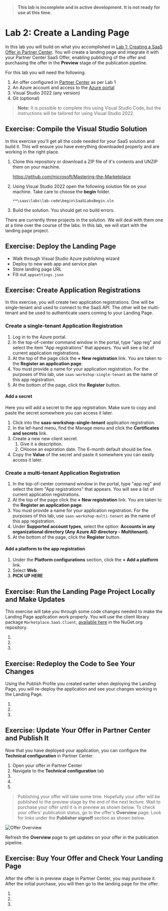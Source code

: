> **This lab is incomplete and in active development. It is not ready for use at this time.**

# Lab 2: Create a Landing Page

In this lab you will build on what you accomplished in [Lab 1: Creating a SaaS Offer in Partner Center](../lab1-create-pc-offer/README.md). You will create a landing page and integrate it with your Partner Center SaaS Offer, enabling publishing of the offer and purchasing the offer in the **Preview** stage of the publication pipeline.

For this lab you will need the following.

1. An offer configured in [Partner Center](https://partner.microsoft.com/en-us/dashboard) as per Lab 1
1. An Azure account and access to the [Azure portal](https://portal.azure.com/)
1. Visual Studio 2022 (any version)
1. Git (optional)

> **Note:** It is possible to complete this using Visual Studio Code, but the instructions will be tailored for using Visual Studio 2022.

## Exercise: Compile the Visual Studio Solution

In this exercise you'll get all the code needed for your SaaS solution and build it. This will ensure you have everything downloaded properly and are working in the right place.

1. Clone this repository or download a ZIP file of it's contents and UNZIP them on your machine.

    https://github.com/microsoft/Mastering-the-Marketplace

2. Using Visual Studio 2022 open the following solution file on your machine. Take care to choose the **begin** folder.

    `**\saas\labs\lab-code\begin\SaaSLabsBegin.sln`

3. Build the solution. You should get no build errors.

There are currently three projects in the solution. We will deal with them one at a time over the course of the labs. In this lab, we will start with the landing page project.

## Exercise: Deploy the Landing Page

- Walk through Visual Studio Azure publishing wizard
- Deploy to new web app and service plan
- Store landing page URL
- Fill out `appsettings.json`

## Exercise: Create Application Registrations

In this exercise, you will create two application registrations. One will be single-tenant and used to connect to the SaaS API. The other will be multi-tenant and be used to authenticate users coming to your Landing Page.

### Create a single-tenant Application Registration

1. Log in to the Azure portal.
1. In the top-of-center command window in the portal, type "app reg" and select the item "App registrations" that appears. You will see a list of current application registrations.
1. At the top of the page click the **+ New registration** link. You are taken to the **Register an application page**.
1. You must provide a name for your application registration. For the purposes of this lab, use `saas-workshop-single-tenant` as the name of this app registration.
1. At the bottom of the page, click the **Register** button.

#### Add a secret

Here you will add a secret to the app registration. Make sure to copy and paste the secret somewhere you can access it later.

1. Click into the **saas-workshop-single-tenant** application registration.
1. In the lef-hand menu, find the Manage menu and click the **Certificates and secrets** link.
1. Create a new new client secret.
    1. Give it a description.
    1. CHoose an expiration date. The 6-month default should be fine.
1. Copy the **Value** of the secret and paste it somewhere you can easily access it later.

### Create a multi-tenant Application Registration

1. In the top-of-center command window in the portal, type "app reg" and select the item "App registrations" that appears. You will see a list of current application registrations.
1. At the top of the page click the **+ New registration** link. You are taken to the **Register an application page**.
1. You must provide a name for your application registration. For the purposes of this lab, use `saas-workshop-multi-tenant` as the name of this app registration.
1. Under **Supported account types**, select the option: **Accounts in any organizational directory (Any Azure AD directory - Multitenant)**.
1. At the bottom of the page, click the **Register** button.

#### Add a platform to the app registration

1. Under the **Platform configurations** section, click the **+ Add a platform** link.
1. Select **Web**.
1. __PICK UP HERE__

## Exercise: Run the Landing Page Project Locally and Make Updates

This exercise will take you through some code changes needed to make the Landing Page application work properly. You will use the client library package `Marketplace.SaaS.Client`, [available here](https://www.nuget.org/packages/Marketplace.SaaS.Client) in the NuGet.org repository. 

1.
1.
1.

## Exercise: Redeploy the Code to See Your Changes

Using the Publish Profile you created earlier when deploying the Landing Page, you will re-deploy the application and see your changes working in the Landing Page.

1.
1.
1.

## Exercise: Update Your Offer in Partner Center and Publish It

Now that you have deployed your application, you can configure the **Technical configuration** in Partner Center.

1. Open your offer in Partner Center
1. Navigate to the **Technical configuration** tab
1.
1.
1.


> Publishing your offer will take some time. Hopefully your offer will be published to the preview stage by the end of the next lecture. Wait to purchase your offer until it is in preview as shown below. 
> To check your offers' publication status, go to the offer's **Overview** page. Look for links under the **Publisher signoff** section as shown below.

![Offer Overview](../lab-images/01.png)

Refresh the **Overview** page to get updates on your offer in the publication pipeline.

## Exercise: Buy Your Offer and Check Your Landing Page

After the offer is in preview stage in Partner Center, you may purchase it. After the initial purchase, you will then go to the landing page for the offer.

1.
1.
1.